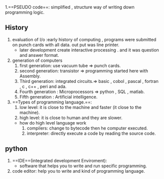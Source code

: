 1.==PSEUDO code==: simplified , structure way of writing down programming logic.
## History 
1. evaluation of I/o :early history of computing , programs were submitted on punch cards with all data. out put was line printer.
     - later development create interactive processing . and it was question and answer format.
2. generation of computers
    1. first generation: use vacuum tube => punch cards.
    2. second generation: transistor => programming started here with Assembly.
    3. Third generation: integrated circuits.=> basic , cobol , pascal , fortran , c , c++ , peri  and ada.
    4. Fourth generation : Microprocessors => python , SQL , matlab.
    5. Fifth generation : Artificial intelligence.
3. ==Types of programming language.==:
    1. low level: it is close to the machine and faster (it close to the machine).
    2. high level: it is close to human and they are slower.
    - how do high level language work 
        1. compilers: change to bytecode then he computer executed.
        2. interpreter: directly execute a code by reading the source code.
## python
1. ==IDE==(integrated development Enviroment):
    - software that helps you to write and run specific programming.
2. code editor: help you to write and kind of programming language.